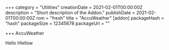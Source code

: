 +++
category = "Utilities"
creationDate = 2021-02-01T00:00:00Z
description = "Short description of the Addon."
publishDate = 2021-02-01T00:00:00Z
rom = "fresh"
title = "AccuWeather"
[addon]
packageHash = "hash"
packageSize = 12345678
packageUrl = ""

+++
AccuWeather



Hello
Hlellow